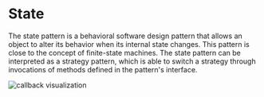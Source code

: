 # State

The state pattern is a behavioral software design pattern that allows an object to alter its behavior when its internal state changes. 
This pattern is close to the concept of finite-state machines. 
The state pattern can be interpreted as a strategy pattern, which is able to switch a strategy through invocations of methods defined in the pattern's interface.


![callback visualization](https://upload.wikimedia.org/wikipedia/commons/thumb/e/e8/State_Design_Pattern_UML_Class_Diagram.svg/600px-State_Design_Pattern_UML_Class_Diagram.svg.png)
